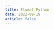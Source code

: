 ```yaml
---
title: Fluent Python
date: 2022-09-19
article: false
---
```


<PDF url="http://www.deadly-exception.icu:7779/pdf/python/Python%20Cookbook.pdf" height="880px"/>
